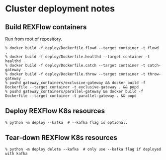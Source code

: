 Cluster deployment notes
========================

Build REXFlow containers
------------------------

Run from root of repository.
```console
% docker build -f deploy/Dockerfile.flowd --target container -t flowd .
% docker build -f deploy/Dockerfile.healthd --target container -t healthd .
% docker build -f deploy/Dockerfile.catch --target container -t catch-gateway .
% docker build -f deploy/Dockerfile.throw --target container -t throw-gateway .
% pushd gateway_containers/exclusive-gateway && docker build -f Dockerfile --target container -t exclusive-gateway . && popd
% pushd gateway_containers/parallel-gateway && docker build -f Dockerfile --target container -t parallel-gateway . && popd
```

Deploy REXFlow K8s resources
----------------------------

```console
% python -m deploy --kafka  # --kafka flag is optional.
```

Tear-down REXFlow K8s resources
-------------------------------

```console
% python -m deploy delete --kafka  # only use --kafka flag if deployed with kafka
```
